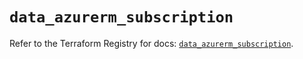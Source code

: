 # `data_azurerm_subscription`

Refer to the Terraform Registry for docs: [`data_azurerm_subscription`](https://registry.terraform.io/providers/hashicorp/azurerm/4.16.0/docs/data-sources/subscription).
